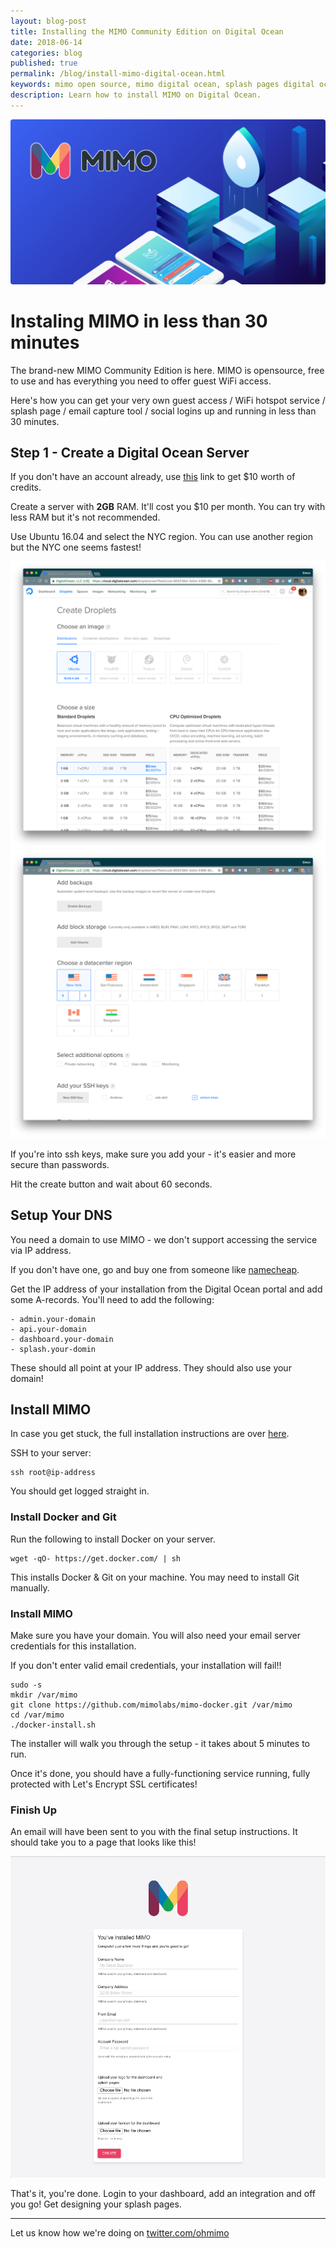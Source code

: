 ```yaml
---
layout: blog-post
title: Installing the MIMO Community Edition on Digital Ocean
date: 2018-06-14
categories: blog
published: true
permalink: /blog/install-mimo-digital-ocean.html
keywords: mimo open source, mimo digital ocean, splash pages digital ocean, unifi on digital ocean
description: Learn how to install MIMO on Digital Ocean.
---
```


<div class="">
  <img style="border-radius:4px;" src='/images/posts/mimo-digital-ocean.png'>
</div>

# Instaling MIMO in less than 30 minutes

The brand-new MIMO Community Edition is here. MIMO is opensource, free to use and has everything you need to offer guest WiFi access.

Here's how you can get your very own guest access / WiFi hotspot service / splash page / email capture tool / social logins up and running in less than 30 minutes.

## Step 1 - Create a Digital Ocean Server

If you don't have an account already, use [this](https://m.do.co/c/8504487cbb3a) link to get $10 worth of credits.

Create a server with **2GB** RAM. It'll cost you $10 per month. You can try with less RAM but it's not recommended.

Use Ubuntu 16.04 and select the NYC region. You can use another region but the NYC one seems fastest!

<div class="blog-image">
  <img src='/images/posts/digital-ocean-1.png'>
</div>

<div class="blog-image">
  <img src='/images/posts/digital-ocean-2.png'>
</div>

If you're into ssh keys, make sure you add your - it's easier and more secure than passwords.

Hit the create button and wait about 60 seconds.

## Setup Your DNS

You need a domain to use MIMO - we don't support accessing the service via IP address.

If you don't have one, go and buy one from someone like [namecheap](https://namecheap.pxf.io/c/1248558/386170/5618).

Get the IP address of your installation from the Digital Ocean portal and add some A-records. You'll need to add the following:

```
- admin.your-domain
- api.your-domain
- dashboard.your-domain
- splash.your-domin
```

These should all point at your IP address. They should also use your domain!

## Install MIMO

In case you get stuck, the full installation instructions are over [here](https://github.com/mimolabs/mimo-docker). 

SSH to your server:

```
ssh root@ip-address
```

You should get logged straight in.

### Install Docker and Git

Run the following to install Docker on your server. 

```
wget -qO- https://get.docker.com/ | sh
```

This installs Docker & Git on your machine. You may need to install Git manually.

### Install MIMO

Make sure you have your domain. You will also need your email server credentials for this installation.

If you don't enter valid email credentials, your installation will fail!!

```
sudo -s
mkdir /var/mimo
git clone https://github.com/mimolabs/mimo-docker.git /var/mimo
cd /var/mimo
./docker-install.sh
```

The installer will walk you through the setup - it takes about 5 minutes to run.

Once it's done, you should have a fully-functioning service running, fully protected with Let's Encrypt SSL certificates!

### Finish Up

An email will have been sent to you with the final setup instructions. It should take you to a page that looks like this!

<div class="blog-image flat-card">
  <img src='/images/posts/mimo-wizard.png'>
</div>

That's it, you're done. Login to your dashboard, add an integration and off you go! Get designing your splash pages.

<hr>

Let us know how we're doing on <a href='https://twitter/ohmimo'>twitter.com/ohmimo</a>
